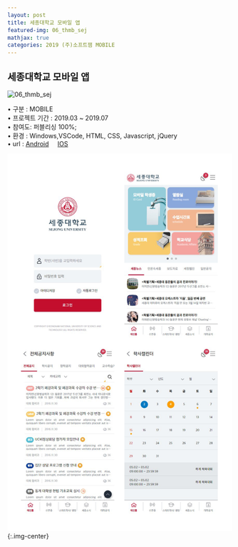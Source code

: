 ```yaml
---
layout: post
title: 세종대학교 모바일 앱
featured-img: 06_thmb_sej
mathjax: true
categories: 2019 (주)소프트잼 MOBILE
---
```


## 세종대학교 모바일 앱

![06_thmb_sej](/images/06_thmb_sej.jpg)  

• 구분 : MOBILE  
• 프로젝트 기간 : 2019.03 ~ 2019.07  
• 참여도: 퍼블리싱 100%;  
• 환경 : Windows,VSCode, HTML, CSS, Javascript, jQuery  
• url : [Android](https://play.google.com/store/apps/details?id=kr.ac.sejong.smartcampus) &nbsp;&nbsp;&nbsp; [IOS](https://apps.apple.com/kr/app/%EC%84%9C%EC%9A%B8%EA%B3%BC%ED%95%99%EA%B8%B0%EC%88%A0%EB%8C%80%ED%95%99%EA%B5%90-%EC%8A%A4%EB%A7%88%ED%8A%B8%EC%BA%A0%ED%8D%BC%EC%8A%A4/id966808150)  

![06_sej_list](/images/06_sej_list.png){:.img-center} 

